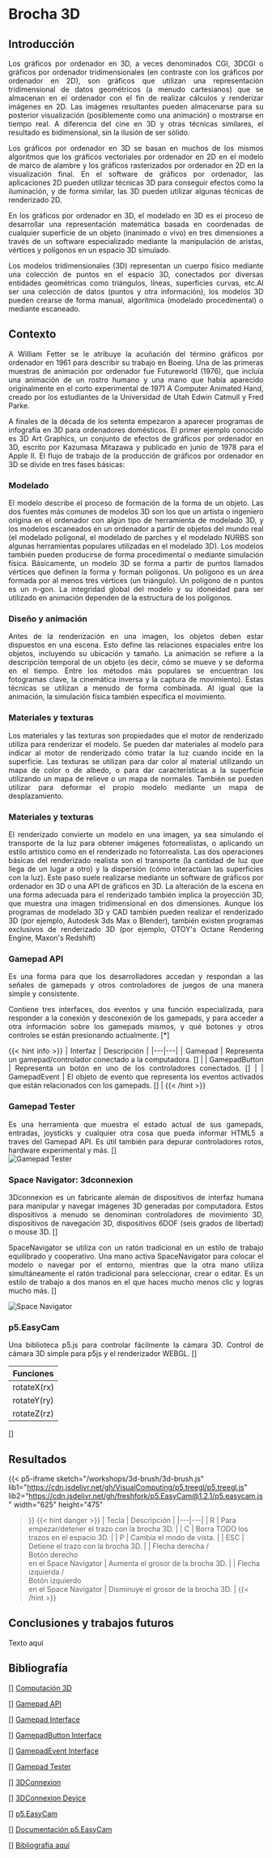 # Brocha 3D

## Introducción
<div style="text-align: justify">
Los gráficos por ordenador en 3D, a veces denominados CGI, 3DCGI o gráficos por ordenador tridimensionales (en contraste con los gráficos por ordenador en 2D), son gráficos que utilizan una representación tridimensional de datos geométricos (a menudo cartesianos) que se almacenan en el ordenador con el fin de realizar cálculos y renderizar imágenes en 2D. Las imágenes resultantes pueden almacenarse para su posterior visualización (posiblemente como una animación) o mostrarse en tiempo real. A diferencia del cine en 3D y otras técnicas similares, el resultado es bidimensional, sin la ilusión de ser sólido.

Los gráficos por ordenador en 3D se basan en muchos de los mismos algoritmos que los gráficos vectoriales por ordenador en 2D en el modelo de marco de alambre y los gráficos rasterizados por ordenador en 2D en la visualización final. En el software de gráficos por ordenador, las aplicaciones 2D pueden utilizar técnicas 3D para conseguir efectos como la iluminación, y de forma similar, las 3D pueden utilizar algunas técnicas de renderizado 2D. 

En los gráficos por ordenador en 3D, el modelado en 3D es el proceso de desarrollar una representación matemática basada en coordenadas de cualquier superficie de un objeto (inanimado o vivo) en tres dimensiones a través de un software especializado mediante la manipulación de aristas, vértices y polígonos en un espacio 3D simulado.

Los modelos tridimensionales (3D) representan un cuerpo físico mediante una colección de puntos en el espacio 3D, conectados por diversas entidades geométricas como triángulos, líneas, superficies curvas, etc.Al ser una colección de datos (puntos y otra información), los modelos 3D pueden crearse de forma manual, algorítmica (modelado procedimental) o mediante escaneado.
</div>

## Contexto
<div style="text-align: justify">
A William Fetter se le atribuye la acuñación del término gráficos por ordenador en 1961 para describir su trabajo en Boeing. Una de las primeras muestras de animación por ordenador fue Futureworld (1976), que incluía una animación de un rostro humano y una mano que había aparecido originalmente en el corto experimental de 1971 A Computer Animated Hand, creado por los estudiantes de la Universidad de Utah Edwin Catmull y Fred Parke.

A finales de la década de los setenta empezaron a aparecer programas de infografía en 3D para ordenadores domésticos. El primer ejemplo conocido es 3D Art Graphics, un conjunto de efectos de gráficos por ordenador en 3D, escrito por Kazumasa Mitazawa y publicado en junio de 1978 para el Apple II. El flujo de trabajo de la producción de gráficos por ordenador en 3D se divide en tres fases básicas: 

### Modelado

El modelo describe el proceso de formación de la forma de un objeto. Las dos fuentes más comunes de modelos 3D son los que un artista o ingeniero origina en el ordenador con algún tipo de herramienta de modelado 3D, y los modelos escaneados en un ordenador a partir de objetos del mundo real (el modelado poligonal, el modelado de parches y el modelado NURBS son algunas herramientas populares utilizadas en el modelado 3D). Los modelos también pueden producirse de forma procedimental o mediante simulación física. Básicamente, un modelo 3D se forma a partir de puntos llamados vértices que definen la forma y forman polígonos. Un polígono es un área formada por al menos tres vértices (un triángulo). Un polígono de n puntos es un n-gon. La integridad global del modelo y su idoneidad para ser utilizado en animación dependen de la estructura de los polígonos. 
</div>

### Diseño y animación
<div style="text-align: justify">
Antes de la renderización en una imagen, los objetos deben estar dispuestos en una escena. Esto define las relaciones espaciales entre los objetos, incluyendo su ubicación y tamaño. La animación se refiere a la descripción temporal de un objeto (es decir, cómo se mueve y se deforma en el tiempo. Entre los métodos más populares se encuentran los fotogramas clave, la cinemática inversa y la captura de movimiento). Estas técnicas se utilizan a menudo de forma combinada. Al igual que la animación, la simulación física también especifica el movimiento. 
</div>

### Materiales y texturas
<div style="text-align: justify">
Los materiales y las texturas son propiedades que el motor de renderizado utiliza para renderizar el modelo. Se pueden dar materiales al modelo para indicar al motor de renderizado cómo tratar la luz cuando incide en la superficie. Las texturas se utilizan para dar color al material utilizando un mapa de color o de albedo, o para dar características a la superficie utilizando un mapa de relieve o un mapa de normales. También se pueden utilizar para deformar el propio modelo mediante un mapa de desplazamiento. 
</div>

### Materiales y texturas
<div style="text-align: justify">
El renderizado convierte un modelo en una imagen, ya sea simulando el transporte de la luz para obtener imágenes fotorrealistas, o aplicando un estilo artístico como en el renderizado no fotorrealista. Las dos operaciones básicas del renderizado realista son el transporte (la cantidad de luz que llega de un lugar a otro) y la dispersión (cómo interactúan las superficies con la luz). Este paso suele realizarse mediante un software de gráficos por ordenador en 3D o una API de gráficos en 3D. La alteración de la escena en una forma adecuada para el renderizado también implica la proyección 3D, que muestra una imagen tridimensional en dos dimensiones. Aunque los programas de modelado 3D y CAD también pueden realizar el renderizado 3D (por ejemplo, Autodesk 3ds Max o Blender), también existen programas exclusivos de renderizado 3D (por ejemplo, OTOY's Octane Rendering Engine, Maxon's Redshift) 
</div>

### Gamepad API
<div style="text-align: justify">
Es una forma para que los desarrolladores accedan y respondan a las señales de gamepads y otros controladores de juegos de una manera simple y consistente.

Contiene tres interfaces, dos eventos y una función especializada, para responder a la conexión y desconexión de los gamepads, y para acceder a otra información sobre los gamepads mismos, y qué botones y otros controles se están presionando actualmente. [*]

{{< hint info >}}
| Interfaz | Descripción |
|---|---|
| Gamepad | Representa un gamepad/controlador conectado a la computadora. [] |
| GamepadButton | Representa un botón en uno de los controladores conectados. [] |
| GamepadEvent | El objeto de evento que representa los eventos activados que están relacionados con los gamepads. [] |
{{< /hint >}}
</div>

### Gamepad Tester
<div style="text-align: justify">
Es una herramienta que muestra el estado actual de sus gamepads, entradas, joysticks y cualquier otra cosa que pueda informar HTML5 a traves del Gamepad API. Es útil también para depurar controladores rotos, hardware experimental y más. []
</div>

<div>
<img src='/workshops/3d-brush/gamepad-tester-example.png' alt='Gamepad Tester'/>
</div>

### Space Navigator: 3dconnexion
<div style="text-align: justify">
3Dconnexion es un fabricante alemán de dispositivos de interfaz humana para manipular y navegar imágenes 3D generadas por computadora. Estos dispositivos a menudo se denominan controladores de movimiento 3D, dispositivos de navegación 3D, dispositivos 6DOF (seis grados de libertad) o mouse 3D. []

SpaceNavigator se utiliza con un ratón tradicional en un estilo de trabajo equilibrado y cooperativo. Una mano activa SpaceNavigator para colocar el modelo o navegar por el entorno, mientras que la otra mano utiliza simultáneamente el ratón tradicional para seleccionar, crear o editar. Es un estilo de trabajo a dos manos en el que haces mucho menos clic y logras mucho más. []
</div>

<div>
<img src='/workshops/3d-brush/3DConx_RotationControl_TS.png' alt='Space Navigator'/>
</div>

### p5.EasyCam
<div style="text-align: justify">
Una biblioteca p5.js para controlar fácilmente la cámara 3D. Control de cámara 3D simple para p5js y el renderizador WEBGL. []

| Funciones |
|---|
| rotateX(rx) |
| rotateY(ry) |
| rotateZ(rz) |

[]
</div>

## Resultados
{{< p5-iframe sketch="/workshops/3d-brush/3d-brush.js"
   lib1="https://cdn.jsdelivr.net/gh/VisualComputing/p5.treegl/p5.treegl.js"
   lib2="https://cdn.jsdelivr.net/gh/freshfork/p5.EasyCam@1.2.1/p5.easycam.js"
   width="625" height="475"
>}}
{{< hint danger >}}
| Tecla | Descripción |
|---|---|
| R | Para empezar/detener el trazo con la brocha 3D. |
| C | Borra TODO los trazos en el espacio 3D. |
| P | Cambia el modo de vista. |
| ESC | Detiene el trazo con la brocha 3D. |
| Flecha derecha /<br/>Botón derecho <br/>en el Space Navigator | Aumenta el grosor de la brocha 3D. |
| Flecha izquierda /<br/>Botón izquierdo <br/>en el Space Navigator | Disminuye el grosor de la brocha 3D. |
{{< /hint >}}
## Conclusiones y trabajos futuros
<div style="text-align: justify">
Texto aquí
</div>

## Bibliografía
[]
[Computación 3D](https://en.wikipedia.org/wiki/3D_computer_graphics)

[]
[Gamepad API](link-here)

[]
[Gamepad Interface](https://developer.mozilla.org/en-US/docs/Web/API/Gamepad)

[]
[GamepadButton Interface](https://developer.mozilla.org/en-US/docs/Web/API/GamepadButton)

[]
[GamepadEvent Interface](https://developer.mozilla.org/en-US/docs/Web/API/GamepadEvent)

[]
[Gamepad Tester](https://gamepad-tester.com/)

[]
[3DConnexion](https://en.wikipedia.org/wiki/3Dconnexion)

[]
[3DConnexion Device](https://support.tekla.com/help/tekla-structures/not-version-specific/3dconnexion-feature)

[]
[p5.EasyCam](https://github.com/freshfork/p5.EasyCam)

[]
[Documentación p5.EasyCam](https://freshfork.github.io/p5.EasyCam/)

[]
[Bibliografía aquí](link-here)